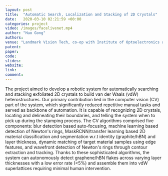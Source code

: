 ```yaml
---
layout: post
title:  "Automatic Search, Localization and Stacking of 2D Crystals"
date:   2020-03-10 02:21:59 +00:00
categories: project
video: /images/facelivenet.mp4
author: "Hao Gong"
authors: 
venue: "Landmark Vision Tech, co-op with Institute of Optoelectronics at Shanxi University"
patent: 
paper: 
code:
slides: 
website: 
link: 
comment: 
---
```

The project aimed to develop a robotic system for automatically searching and stacking exfoliated 2D crystals to build van der Waals (vdW) heterostructures. Our primary contribution lied in the computer vision (CV) part of the system, which significantly reduced repetitive manual tasks and served as backbone of automation. It is capable of recognizing 2D crystals, locating and delineating their boundaries, and telling the system when to pick up during the stamping process. The CV algorithms comprised five components: blur detection based auto-focusing, machine learning based detection of Newton's rings, MaskRCNN/transfer learning based 2D material classification and segmentation w.r.t identity (graphite/hBN) and layer thickness, dynamic matching of target material samples using edge features, and wavefront detection of Newton's rings through contour extraction and tracking. Thanks to these sophisticated algorithms, the system can autonomously detect graphene/hBN flakes across varying layer thicknesses with a low error rate (<5%) and assemble them into vdW superlattices requiring minimal human intervention.
